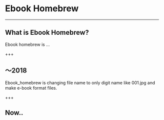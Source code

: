 # Ebook Homebrew

---

## What is Ebook Homebrew?

Ebook homebrew is ...

+++

## ～2018

Ebook_homebrew is changing file name to only digit name like 001.jpg and make e-book format files.

+++

## Now..
